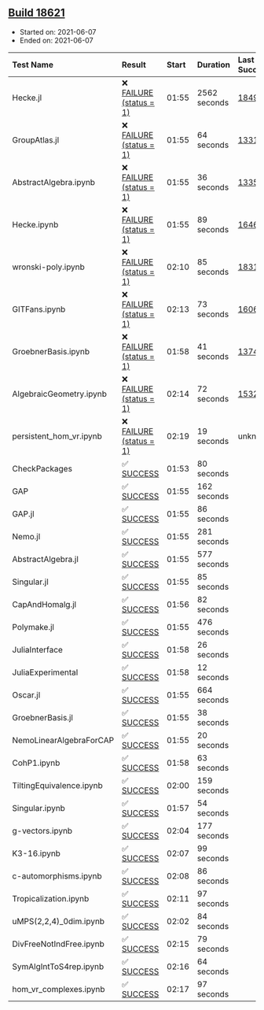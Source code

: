 ## [Build 18621](https://oscarci.mathematik.uni-kl.de/job/oscar/18621/)

* Started on: 2021-06-07
* Ended on: 2021-06-07

| Test Name    | Result | Start | Duration | Last Success | First Failure |
|:-------------|:-------|:------|:---------|:-------------|:--------------|
| Hecke.jl | ❌ [FAILURE (status = 1)](https://oscarci.mathematik.uni-kl.de/job/oscar/18621/artifact/logs/build-18621/Hecke.jl.log) | 01:55 | 2562 seconds | [18490](https://oscarci.mathematik.uni-kl.de/job/oscar/18490/) | [18491](https://oscarci.mathematik.uni-kl.de/job/oscar/18491/) |
| GroupAtlas.jl | ❌ [FAILURE (status = 1)](https://oscarci.mathematik.uni-kl.de/job/oscar/18621/artifact/logs/build-18621/GroupAtlas.jl.log) | 01:55 | 64 seconds | [13311](https://oscarci.mathematik.uni-kl.de/job/oscar/13311/) | [13312](https://oscarci.mathematik.uni-kl.de/job/oscar/13312/) |
| AbstractAlgebra.ipynb | ❌ [FAILURE (status = 1)](https://oscarci.mathematik.uni-kl.de/job/oscar/18621/artifact/logs/build-18621/AbstractAlgebra.ipynb.log) | 01:55 | 36 seconds | [13355](https://oscarci.mathematik.uni-kl.de/job/oscar/13355/) | [13356](https://oscarci.mathematik.uni-kl.de/job/oscar/13356/) |
| Hecke.ipynb | ❌ [FAILURE (status = 1)](https://oscarci.mathematik.uni-kl.de/job/oscar/18621/artifact/logs/build-18621/Hecke.ipynb.log) | 01:55 | 89 seconds | [16463](https://oscarci.mathematik.uni-kl.de/job/oscar/16463/) | [16464](https://oscarci.mathematik.uni-kl.de/job/oscar/16464/) |
| wronski-poly.ipynb | ❌ [FAILURE (status = 1)](https://oscarci.mathematik.uni-kl.de/job/oscar/18621/artifact/logs/build-18621/wronski-poly.ipynb.log) | 02:10 | 85 seconds | [18314](https://oscarci.mathematik.uni-kl.de/job/oscar/18314/) | [18315](https://oscarci.mathematik.uni-kl.de/job/oscar/18315/) |
| GITFans.ipynb | ❌ [FAILURE (status = 1)](https://oscarci.mathematik.uni-kl.de/job/oscar/18621/artifact/logs/build-18621/GITFans.ipynb.log) | 02:13 | 73 seconds | [16068](https://oscarci.mathematik.uni-kl.de/job/oscar/16068/) | [16069](https://oscarci.mathematik.uni-kl.de/job/oscar/16069/) |
| GroebnerBasis.ipynb | ❌ [FAILURE (status = 1)](https://oscarci.mathematik.uni-kl.de/job/oscar/18621/artifact/logs/build-18621/GroebnerBasis.ipynb.log) | 01:58 | 41 seconds | [13748](https://oscarci.mathematik.uni-kl.de/job/oscar/13748/) | [13749](https://oscarci.mathematik.uni-kl.de/job/oscar/13749/) |
| AlgebraicGeometry.ipynb | ❌ [FAILURE (status = 1)](https://oscarci.mathematik.uni-kl.de/job/oscar/18621/artifact/logs/build-18621/AlgebraicGeometry.ipynb.log) | 02:14 | 72 seconds | [15322](https://oscarci.mathematik.uni-kl.de/job/oscar/15322/) | [15323](https://oscarci.mathematik.uni-kl.de/job/oscar/15323/) |
| persistent_hom_vr.ipynb | ❌ [FAILURE (status = 1)](https://oscarci.mathematik.uni-kl.de/job/oscar/18621/artifact/logs/build-18621/persistent_hom_vr.ipynb.log) | 02:19 | 19 seconds | unknown | unknown |
| CheckPackages | ✅ [SUCCESS](https://oscarci.mathematik.uni-kl.de/job/oscar/18621/artifact/logs/build-18621/CheckPackages.log) | 01:53 | 80 seconds |  |  |
| GAP | ✅ [SUCCESS](https://oscarci.mathematik.uni-kl.de/job/oscar/18621/artifact/logs/build-18621/GAP.log) | 01:55 | 162 seconds |  |  |
| GAP.jl | ✅ [SUCCESS](https://oscarci.mathematik.uni-kl.de/job/oscar/18621/artifact/logs/build-18621/GAP.jl.log) | 01:55 | 86 seconds |  |  |
| Nemo.jl | ✅ [SUCCESS](https://oscarci.mathematik.uni-kl.de/job/oscar/18621/artifact/logs/build-18621/Nemo.jl.log) | 01:55 | 281 seconds |  |  |
| AbstractAlgebra.jl | ✅ [SUCCESS](https://oscarci.mathematik.uni-kl.de/job/oscar/18621/artifact/logs/build-18621/AbstractAlgebra.jl.log) | 01:55 | 577 seconds |  |  |
| Singular.jl | ✅ [SUCCESS](https://oscarci.mathematik.uni-kl.de/job/oscar/18621/artifact/logs/build-18621/Singular.jl.log) | 01:55 | 85 seconds |  |  |
| CapAndHomalg.jl | ✅ [SUCCESS](https://oscarci.mathematik.uni-kl.de/job/oscar/18621/artifact/logs/build-18621/CapAndHomalg.jl.log) | 01:56 | 82 seconds |  |  |
| Polymake.jl | ✅ [SUCCESS](https://oscarci.mathematik.uni-kl.de/job/oscar/18621/artifact/logs/build-18621/Polymake.jl.log) | 01:55 | 476 seconds |  |  |
| JuliaInterface | ✅ [SUCCESS](https://oscarci.mathematik.uni-kl.de/job/oscar/18621/artifact/logs/build-18621/JuliaInterface.log) | 01:58 | 26 seconds |  |  |
| JuliaExperimental | ✅ [SUCCESS](https://oscarci.mathematik.uni-kl.de/job/oscar/18621/artifact/logs/build-18621/JuliaExperimental.log) | 01:58 | 12 seconds |  |  |
| Oscar.jl | ✅ [SUCCESS](https://oscarci.mathematik.uni-kl.de/job/oscar/18621/artifact/logs/build-18621/Oscar.jl.log) | 01:55 | 664 seconds |  |  |
| GroebnerBasis.jl | ✅ [SUCCESS](https://oscarci.mathematik.uni-kl.de/job/oscar/18621/artifact/logs/build-18621/GroebnerBasis.jl.log) | 01:55 | 38 seconds |  |  |
| NemoLinearAlgebraForCAP | ✅ [SUCCESS](https://oscarci.mathematik.uni-kl.de/job/oscar/18621/artifact/logs/build-18621/NemoLinearAlgebraForCAP.log) | 01:55 | 20 seconds |  |  |
| CohP1.ipynb | ✅ [SUCCESS](https://oscarci.mathematik.uni-kl.de/job/oscar/18621/artifact/logs/build-18621/CohP1.ipynb.log) | 01:58 | 63 seconds |  |  |
| TiltingEquivalence.ipynb | ✅ [SUCCESS](https://oscarci.mathematik.uni-kl.de/job/oscar/18621/artifact/logs/build-18621/TiltingEquivalence.ipynb.log) | 02:00 | 159 seconds |  |  |
| Singular.ipynb | ✅ [SUCCESS](https://oscarci.mathematik.uni-kl.de/job/oscar/18621/artifact/logs/build-18621/Singular.ipynb.log) | 01:57 | 54 seconds |  |  |
| g-vectors.ipynb | ✅ [SUCCESS](https://oscarci.mathematik.uni-kl.de/job/oscar/18621/artifact/logs/build-18621/g-vectors.ipynb.log) | 02:04 | 177 seconds |  |  |
| K3-16.ipynb | ✅ [SUCCESS](https://oscarci.mathematik.uni-kl.de/job/oscar/18621/artifact/logs/build-18621/K3-16.ipynb.log) | 02:07 | 99 seconds |  |  |
| c-automorphisms.ipynb | ✅ [SUCCESS](https://oscarci.mathematik.uni-kl.de/job/oscar/18621/artifact/logs/build-18621/c-automorphisms.ipynb.log) | 02:08 | 86 seconds |  |  |
| Tropicalization.ipynb | ✅ [SUCCESS](https://oscarci.mathematik.uni-kl.de/job/oscar/18621/artifact/logs/build-18621/Tropicalization.ipynb.log) | 02:11 | 97 seconds |  |  |
| uMPS(2,2,4)_0dim.ipynb | ✅ [SUCCESS](https://oscarci.mathematik.uni-kl.de/job/oscar/18621/artifact/logs/build-18621/uMPS-2-2-4-_0dim.ipynb.log) | 02:02 | 84 seconds |  |  |
| DivFreeNotIndFree.ipynb | ✅ [SUCCESS](https://oscarci.mathematik.uni-kl.de/job/oscar/18621/artifact/logs/build-18621/DivFreeNotIndFree.ipynb.log) | 02:15 | 79 seconds |  |  |
| SymAlgIntToS4rep.ipynb | ✅ [SUCCESS](https://oscarci.mathematik.uni-kl.de/job/oscar/18621/artifact/logs/build-18621/SymAlgIntToS4rep.ipynb.log) | 02:16 | 64 seconds |  |  |
| hom_vr_complexes.ipynb | ✅ [SUCCESS](https://oscarci.mathematik.uni-kl.de/job/oscar/18621/artifact/logs/build-18621/hom_vr_complexes.ipynb.log) | 02:17 | 97 seconds |  |  |
